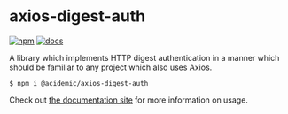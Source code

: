 # axios-digest-auth

[![npm](https://img.shields.io/badge/npm-0.8.0-yellow)](https://www.npmjs.com/package/@mhoc/axios-digest-auth)
[![docs](https://img.shields.io/badge/documentation-0.8.0-blue)](https://axios-digest-auth.mhoc.co)

A library which implements HTTP digest authentication in a manner which should be familiar to any 
project which also uses Axios.

```
$ npm i @acidemic/axios-digest-auth
```

Check out [the documentation site](https://axios-digest-auth.mhoc.co) for more information 
on usage.
